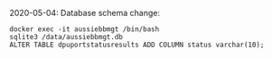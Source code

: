 2020-05-04: Database schema change:
```
docker exec -it aussiebbmgt /bin/bash
sqlite3 /data/aussiebbmgt.db
ALTER TABLE dpuportstatusresults ADD COLUMN status varchar(10);
```

